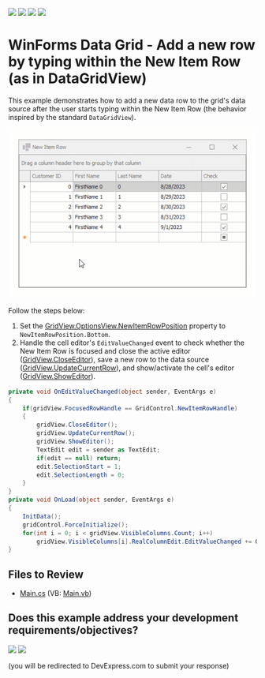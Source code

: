 <!-- default badges list -->
![](https://img.shields.io/endpoint?url=https://codecentral.devexpress.com/api/v1/VersionRange/128625244/13.1.4%2B)
[![](https://img.shields.io/badge/Open_in_DevExpress_Support_Center-FF7200?style=flat-square&logo=DevExpress&logoColor=white)](https://supportcenter.devexpress.com/ticket/details/E2891)
[![](https://img.shields.io/badge/📖_How_to_use_DevExpress_Examples-e9f6fc?style=flat-square)](https://docs.devexpress.com/GeneralInformation/403183)
[![](https://img.shields.io/badge/💬_Leave_Feedback-feecdd?style=flat-square)](#does-this-example-address-your-development-requirementsobjectives)
<!-- default badges end -->

# WinForms Data Grid - Add a new row by typing within the New Item Row (as in DataGridView)

This example demonstrates how to add a new data row to the grid's data source after the user starts typing within the New Item Row (the behavior inspired by the standard `DataGridView`).

![WinForms Data Grid - Add a new row by typing within the New Item Row](https://raw.githubusercontent.com/DevExpress-Examples/winforms-grid-add-new-row-by-typing-in-new-item-row/13.1.4%2B/media/winforms-grid-new-item-row.gif)

Follow the steps below:

1. Set the [GridView.OptionsView.NewItemRowPosition](https://docs.devexpress.com/WindowsForms/DevExpress.XtraGrid.Views.Grid.GridOptionsView.NewItemRowPosition) property to `NewItemRowPosition.Bottom`.
2. Handle the cell editor's `EditValueChanged` event to check whether the New Item Row is focused and close the active editor ([GridView.CloseEditor](https://docs.devexpress.com/WindowsForms/DevExpress.XtraGrid.Views.Base.BaseView.CloseEditor)), save a new row to the data source ([GridView.UpdateCurrentRow](https://docs.devexpress.com/WindowsForms/DevExpress.XtraGrid.Views.Base.BaseView.UpdateCurrentRow)), and show/activate the cell's editor ([GridView.ShowEditor](https://docs.devexpress.com/WindowsForms/DevExpress.XtraGrid.Views.Base.BaseView.ShowEditor)).

```csharp
private void OnEditValueChanged(object sender, EventArgs e)
{
    if(gridView.FocusedRowHandle == GridControl.NewItemRowHandle)
    {
        gridView.CloseEditor();
        gridView.UpdateCurrentRow();
        gridView.ShowEditor();
        TextEdit edit = sender as TextEdit;
        if(edit == null) return;
        edit.SelectionStart = 1;
        edit.SelectionLength = 0;
    }
}
private void OnLoad(object sender, EventArgs e)
{
    InitData();
    gridControl.ForceInitialize();
    for(int i = 0; i < gridView.VisibleColumns.Count; i++)
        gridView.VisibleColumns[i].RealColumnEdit.EditValueChanged += OnEditValueChanged;
}
```

## Files to Review

* [Main.cs](./CS/WindowsApplication3/Main.cs) (VB: [Main.vb](./VB/WindowsApplication3/Main.vb))
<!-- feedback -->
## Does this example address your development requirements/objectives?

[<img src="https://www.devexpress.com/support/examples/i/yes-button.svg"/>](https://www.devexpress.com/support/examples/survey.xml?utm_source=github&utm_campaign=winforms-grid-add-new-row-by-typing-in-new-item-row&~~~was_helpful=yes) [<img src="https://www.devexpress.com/support/examples/i/no-button.svg"/>](https://www.devexpress.com/support/examples/survey.xml?utm_source=github&utm_campaign=winforms-grid-add-new-row-by-typing-in-new-item-row&~~~was_helpful=no)

(you will be redirected to DevExpress.com to submit your response)
<!-- feedback end -->
